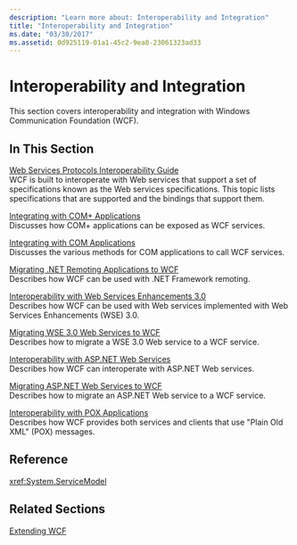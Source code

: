 ```yaml
---
description: "Learn more about: Interoperability and Integration"
title: "Interoperability and Integration"
ms.date: "03/30/2017"
ms.assetid: 0d925119-01a1-45c2-9ea0-23061323ad33
---
```

# Interoperability and Integration

This section covers interoperability and integration with Windows Communication Foundation (WCF).  
  
## In This Section  

 [Web Services Protocols Interoperability Guide](web-services-protocols-interoperability-guide.md)  
 WCF is built to interoperate with Web services that support a set of specifications known as the Web services specifications. This topic lists specifications that are supported and the bindings that support them.  
  
 [Integrating with COM+ Applications](integrating-with-com-plus-applications.md)  
 Discusses how COM+ applications can be exposed as WCF services.  
  
 [Integrating with COM Applications](integrating-with-com-applications.md)  
 Discusses the various methods for COM applications to call WCF services.  
  
 [Migrating .NET Remoting Applications to WCF](migrating-net-remoting-applications-to-wcf.md)  
 Describes how WCF can be used with .NET Framework remoting.  
  
 [Interoperability with Web Services Enhancements 3.0](interoperability-with-web-services-enhancements-3-0.md)  
 Describes how WCF can be used with Web services implemented with Web Services Enhancements (WSE) 3.0.  
  
 [Migrating WSE 3.0 Web Services to WCF](migrating-wse-3-0-web-services-to-wcf.md)  
 Describes how to migrate a WSE 3.0 Web service to a WCF service.  
  
 [Interoperability with ASP.NET Web Services](interop-with-aspnet-web-services.md)  
 Describes how WCF can interoperate with ASP.NET Web services.  
  
 [Migrating ASP.NET Web Services to WCF](migrating-aspnet-web-services-to-wcf.md)  
 Describes how to migrate an ASP.NET Web service to a WCF service.
  
 [Interoperability with POX Applications](interoperability-with-pox-applications.md)  
 Describes how WCF provides both services and clients that use "Plain Old XML" (POX) messages.  
  
## Reference  

 <xref:System.ServiceModel>  
  
## Related Sections  

 [Extending WCF](../extending/index.md)
